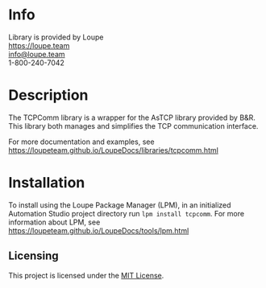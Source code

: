 # Info
Library is provided by Loupe  
https://loupe.team  
info@loupe.team  
1-800-240-7042  

# Description
The TCPComm library is a wrapper for the AsTCP library provided by B&R. This library both manages and simplifies the TCP communication interface.

For more documentation and examples, see https://loupeteam.github.io/LoupeDocs/libraries/tcpcomm.html

# Installation
To install using the Loupe Package Manager (LPM), in an initialized Automation Studio project directory run `lpm install tcpcomm`. For more information about LPM, see https://loupeteam.github.io/LoupeDocs/tools/lpm.html

## Licensing

This project is licensed under the [MIT License](LICENSE). 